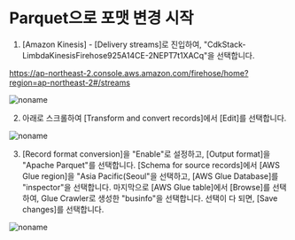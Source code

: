 
# Parquet으로 포맷 변경 시작

1) [Amazon Kinesis] - [Delivery streams]로 진입하여, "CdkStack-LimbdaKinesisFirehose925A14CE-2NEPT7t1XACq"을 선택합니다.

https://ap-northeast-2.console.aws.amazon.com/firehose/home?region=ap-northeast-2#/streams

![noname](https://user-images.githubusercontent.com/52392004/163696522-b82e3916-c01e-474f-a42c-25e70490ba44.png)

2) 아래로 스크롤하여 [Transform and convert records]에서 [Edit]를 선택합니다. 

![noname](https://user-images.githubusercontent.com/52392004/164429427-fda37b45-42d1-49e1-bbeb-0495898c6e45.png)


3) [Record format conversion]을 "Enable"로 설정하고, [Output format]을 "Apache Parquet"를 선택합니다. [Schema for source records]에서 [AWS Glue region]을 "Asia Pacific(Seoul"을 선택하고, [AWS Glue Database]를 "inspector"을 선택합니다. 마지막으로 [AWS Glue table]에서 [Browse]를 선택하여, Glue Crawler로 생성한 "businfo"을 선택합니다. 선택이 다 되면, [Save changes]를 선택합니다.

![noname](https://user-images.githubusercontent.com/52392004/164430140-f6997fe3-8b39-4dab-bb57-2014c2352f4d.png)
